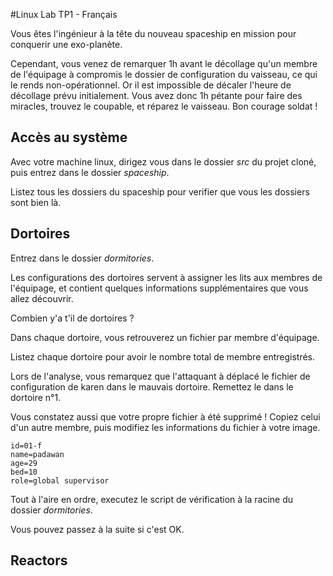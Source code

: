 #Linux Lab TP1 - Français

Vous êtes l'ingénieur à la tête du nouveau spaceship en mission pour conquerir une exo-planète.

Cependant, vous venez de remarquer 1h avant le décollage qu'un membre de l'équipage à compromis le dossier de configuration du vaisseau, ce qui le rends non-opérationnel. Or il est impossible de décaler l'heure de décollage prévu initialement. Vous avez donc 1h pétante pour faire des miracles, trouvez le coupable, et réparez le vaisseau. Bon courage soldat !

## Accès au système

Avec votre machine linux, dirigez vous dans le dossier *src* du projet cloné, puis entrez dans le dossier *spaceship*.

Listez tous les dossiers du spaceship pour verifier que vous les dossiers sont bien là.

## Dortoires

Entrez dans le dossier *dormitories*.

Les configurations des dortoires servent à assigner les lits aux membres de l'équipage, et contient quelques informations supplémentaires que vous allez découvrir.

Combien y'a t'il de dortoires ?

Dans chaque dortoire, vous retrouverez un fichier par membre d'équipage.

Listez chaque dortoire pour avoir le nombre total de membre entregistrés.

Lors de l'analyse, vous remarquez que l'attaquant à déplacé le fichier de configuration de karen dans le mauvais dortoire. Remettez le dans le dortoire n°1.

Vous constatez aussi que votre propre fichier à été supprimé !
Copiez celui d'un autre membre, puis modifiez les informations du fichier à votre image.
```
id=01-f
name=padawan
age=29
bed=10
role=global supervisor
```
Tout à l'aire en ordre, executez le script de vérification à la racine du dossier *dormitories*.

Vous pouvez passez à la suite si c'est OK.

## Reactors


